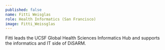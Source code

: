 ```yaml
---
published: false
name: Fitti Weisglas
role: Health Informatics (San Francisco)
image: Fitti_Weissglas
---
```

Fitti leads the UCSF Global Health Sciences Informatics Hub and supports the informatics and IT side of DiSARM.